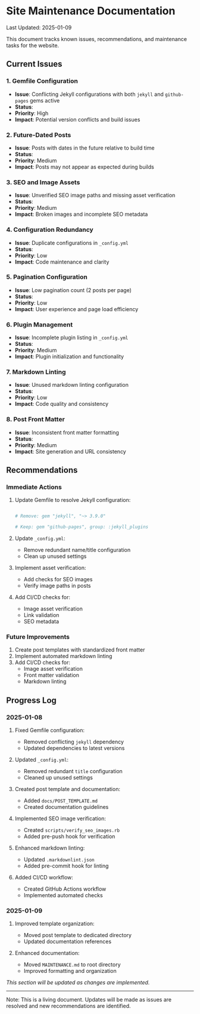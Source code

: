 # Site Maintenance Documentation

Last Updated: 2025-01-09

This document tracks known issues, recommendations, and maintenance tasks for the website.

## Current Issues

### 1. Gemfile Configuration

- **Issue**: Conflicting Jekyll configurations with both `jekyll` and `github-pages` gems active
- **Status**:
- **Priority**: High
- **Impact**: Potential version conflicts and build issues

### 2. Future-Dated Posts

- **Issue**: Posts with dates in the future relative to build time
- **Status**:
- **Priority**: Medium
- **Impact**: Posts may not appear as expected during builds

### 3. SEO and Image Assets

- **Issue**: Unverified SEO image paths and missing asset verification
- **Status**:
- **Priority**: Medium
- **Impact**: Broken images and incomplete SEO metadata

### 4. Configuration Redundancy

- **Issue**: Duplicate configurations in `_config.yml`
- **Status**:
- **Priority**: Low
- **Impact**: Code maintenance and clarity

### 5. Pagination Configuration

- **Issue**: Low pagination count (2 posts per page)
- **Status**:
- **Priority**: Low
- **Impact**: User experience and page load efficiency

### 6. Plugin Management

- **Issue**: Incomplete plugin listing in `_config.yml`
- **Status**:
- **Priority**: Medium
- **Impact**: Plugin initialization and functionality

### 7. Markdown Linting

- **Issue**: Unused markdown linting configuration
- **Status**:
- **Priority**: Low
- **Impact**: Code quality and consistency

### 8. Post Front Matter

- **Issue**: Inconsistent front matter formatting
- **Status**:
- **Priority**: Medium
- **Impact**: Site generation and URL consistency

## Recommendations

### Immediate Actions

1. Update Gemfile to resolve Jekyll configuration:

   ```ruby

   # Remove: gem "jekyll", "~> 3.9.0"

   # Keep: gem "github-pages", group: :jekyll_plugins
   ```

1. Update `_config.yml`:

   - Remove redundant name/title configuration
   - Clean up unused settings

1. Implement asset verification:

   - Add checks for SEO images
   - Verify image paths in posts

1. Add CI/CD checks for:

   - Image asset verification
   - Link validation
   - SEO metadata

### Future Improvements

1. Create post templates with standardized front matter
2. Implement automated markdown linting
3. Add CI/CD checks for:
   - Image asset verification
   - Front matter validation
   - Markdown linting

## Progress Log

### 2025-01-08

1. Fixed Gemfile configuration:

   - Removed conflicting `jekyll` dependency
   - Updated dependencies to latest versions

1. Updated `_config.yml`:

   - Removed redundant `title` configuration
   - Cleaned up unused settings

1. Created post template and documentation:

   - Added `docs/POST_TEMPLATE.md`
   - Created documentation guidelines

1. Implemented SEO image verification:

   - Created `scripts/verify_seo_images.rb`
   - Added pre-push hook for verification

1. Enhanced markdown linting:

   - Updated `.markdownlint.json`
   - Added pre-commit hook for linting

1. Added CI/CD workflow:

   - Created GitHub Actions workflow
   - Implemented automated checks

### 2025-01-09

1. Improved template organization:

   - Moved post template to dedicated directory
   - Updated documentation references

1. Enhanced documentation:

   - Moved `MAINTENANCE.md` to root directory
   - Improved formatting and organization

_This section will be updated as changes are implemented._

---

Note: This is a living document. Updates will be made as issues are resolved and new recommendations are identified.
